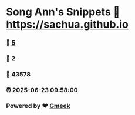 # Song Ann's Snippets :link: https://sachua.github.io 
### :page_facing_up: [5](https://sachua.github.io/tag.html) 
### :speech_balloon: 2 
### :hibiscus: 43578 
### :alarm_clock: 2025-06-23 09:58:00 
### Powered by :heart: [Gmeek](https://github.com/Meekdai/Gmeek)
